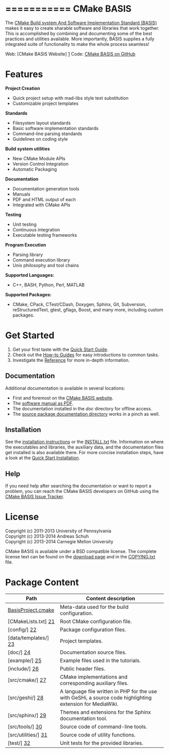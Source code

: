 ===========
CMake BASIS
===========

The [CMake Build system And Software Implementation Standard (BASIS)][1] makes it
easy to create sharable software and libraries that work together. This is accomplished
by combining and documenting some of the best practices and utilities available.
More importantly, BASIS supplies a fully integrated suite of functionality to make
the whole process seamless! 

Web:  [CMake BASIS Website]  [1]
Code: [CMake BASIS on GitHub][2]


Features
========

**Project Creation**

- Quick project setup with mad-libs style text substitution
- Customizable project templates

**Standards**

- Filesystem layout standards
- Basic software implementation standards
- Command-line parsing standards
- Guidelines on coding style

**Build system utilities**

- New CMake Module APIs
- Version Control Integration
- Automatic Packaging

**Documentation**

- Documentation generation tools
- Manuals
- PDF and HTML output of each
- Integrated with CMake APIs

**Testing**

- Unit testing
- Continuous integration
- Executable testing frameworks

**Program Execution**

- Parsing library
- Command execution library
- Unix philosophy and tool chains

**Supported Languages:**

- C++, BASH, Python, Perl, MATLAB

**Supported Packages:**

- CMake, CPack, CTest/CDash, Doxygen, Sphinx, Git, Subversion, reStructuredText,
  gtest, gflags, Boost, and many more, including custom packages.


Get Started
===========

1. Get your first taste with the [Quick Start Guide][3].
2. Check out the [How-to Guides][4] for easy introductions to common tasks.
3. Investigate the [Reference][5] for more in-depth information.

Documentation
-------------

Additional documentation is available in several locations: 

- First and foremost on the [CMake BASIS website][1].
- The [software manual as PDF](/doc/BASIS_Software_Manual.pdf).
- The documentation installed in the _doc_ directory for offline access.
- The [source package documentation directory](/doc) works in a pinch as well.

Installation
------------

See the [installation instructions][7] or the [INSTALL.txt](/INSTALL.txt) file.
Information on where the executables and libraries, the auxiliary data, and the 
documentation files get installed is also available there. For more concise
installation steps, have a look at the [Quick Start Installation][9].


Help
----

If you need help after searching the documentation or want to report a problem,
you can reach the CMake BASIS developers on GitHub using the [CMake BASIS Issue Tracker][8].


License
=======

Copyright (c) 2011-2013 University of Pennsylvania   <br />
Copyright (c) 2013-2014 Andreas Schuh                <br />
Copyright (c) 2013-2014 Carnegie Mellon University

CMake BASIS is available under a BSD compatible license. The complete license text
can be found on the [download page][10] and in the [COPYING.txt](/COPYING.txt) file.


Package Content
===============

Path                     | Content description
------------------------ | ----------------------------------------------------------
[BasisProject.cmake][20] | Meta-data used for the build configuration.
[CMakeLists.txt]    [21] | Root CMake configuration file.
[config/]           [22] | Package configuration files.
[data/templates/]   [23] | Project templates.
[doc/]              [24] | Documentation source files.
[example/]          [25] | Example files used in the tutorials.
[include/]          [26] | Public header files.
[src/cmake/]        [27] | CMake implementations and corresponding auxiliary files.
[src/geshi/]        [28] | A language file written in PHP for the use with GeSHi, a source code highlighting extension for MediaWiki.
[src/sphinx/]       [29] | Themes and extensions for the Sphinx documentation tool.
[src/tools/]        [30] | Source code of command-line tools.
[src/utilities/]    [31] | Source code of utility functions.
[test/]             [32] | Unit tests for the provided libraries.


<!-- --------------------------------------------------------------------------------- -->

<!-- Links to GitHub, see the local directory if you have downloaded the files already -->
[20]: /BasisProject.cmake
[21]: /CMakeLists.txt
[22]: /config
[23]: /data/templates
[24]: /doc
[25]: /example
[26]: /include
[27]: /src/cmake
[28]: /src/geshi
[29]: /src/sphinx
[30]: /src/tools
[31]: /src/utilities
[32]: /test

<!-- Links to web page and online ressources -->
[1]: http://opensource.andreasschuch.com/cmake-basis
[2]: https://github.com/schuhschuh/cmake-basis
[3]: http://opensource.andreasschuh.com/cmake-basis/quickstart.html
[4]: http://opensource.andreasschuh.com/cmake-basis/howto.html
[5]: http://opensource.andreasschuh.com/cmake-basis/apidoc.html
[8]: https://github.com/schuhschuh/cmake-basis/issues
[9]: http://opensource.andreasschuh.com/cmake-basis/quickstart.html#install-basis

<!-- Links to GitHub, see the local directory if you have downloaded the files already -->
[6]:  http://opensource.andreasschuh.com/cmake-basis/apidoc.html#package-overview
[7]:  http://opensource.andreasschuh.com/cmake-basis/install.html
[10]:  http://opensource.andreasschuh.com/cmake-basis/download.html

